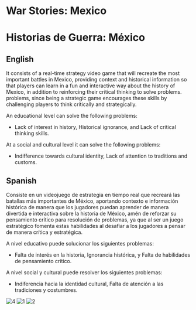 # War Stories: Mexico
# Historias de Guerra: México

## English

It consists of a real-time strategy video game that will recreate the most important battles in Mexico, providing context and historical information so that players can learn in a fun and interactive way about the history of Mexico, in addition to reinforcing their critical thinking to solve problems. problems, since being a strategic game encourages these skills by challenging players to think critically and strategically.

An educational level can solve the following problems:
- Lack of interest in history, Historical ignorance, and Lack of critical thinking skills.

At a social and cultural level it can solve the following problems:
- Indifference towards cultural identity, Lack of attention to traditions and customs.

## Spanish
Consiste en un videojuego de estrategia en tiempo real que recreará las batallas más importantes de México, aportando contexto e información histórica de manera que los jugadores puedan aprender de manera divertida e interactiva sobre la historia de México, amén de reforzar su pensamiento crítico para resolución de problemas, ya que al ser un juego estratégico fomenta estas habilidades al desafiar a los jugadores a pensar de manera crítica y estratégica.

A nivel educativo puede solucionar los siguientes problemas:
- Falta de interés en la historia, Ignorancia histórica, y Falta de habilidades de pensamiento crítico.

A nivel social y cultural puede resolver los siguientes problemas:
- Indiferencia hacia la identidad cultural, Falta de atención a las tradiciones y costumbres.

![4](https://github.com/Kuvrot/War-Stories-Mexico/assets/23508114/ff420078-e45c-41cd-9e5e-d9acb79ce2e0) ![1](https://github.com/Kuvrot/War-Stories-Mexico/assets/23508114/16ae28ae-9d31-4033-b8be-822827186884) ![2](https://github.com/Kuvrot/War-Stories-Mexico/assets/23508114/a86cfe5a-a917-4dc2-bed1-1c56aacca348)


